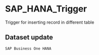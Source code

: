 # SAP_HANA_Trigger
Trigger for inserting record in different table


## Dataset update

```diff
SAP Business One HANA 
```
